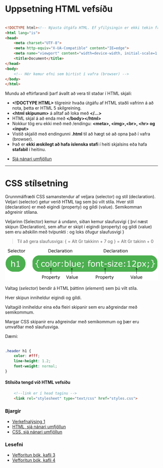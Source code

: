 # Uppsetning HTML vefsíðu 

```HTML

<!DOCTYPE html><!-- Nýasta útgáfa HTML. Ef yfilýsingin er ekki tekin fram notar vafrinn 4. útgáfuna -->
<html lang="is">
<head>
    <meta charset="UTF-8">
    <meta http-equiv="X-UA-Compatible" content="IE=edge">
    <meta name="viewport" content="width=device-width, initial-scale=1.0">
    <title>Document</title>
</head>
<body>
    <!-- Hér kemur efni sem birtist í vafra (browser) -->
</body>
</html>

``` 

Mundu að eftirfarandi þarf ávallt að vera til staðar í HTML skjali:

-   **\<!DOCTYPE HTML\>** tilgreinir hvaða útgáfu af HTML staðli vafrinn
    á að nota, þetta er HTML 5 skilgreining.
-  **\<html skipunum\>** á alltaf að loka með **\</\...\>**
-  HTML skjal á að enda með **\</body\>\</html\>**
- Nokkur tög eru ekki með  með /endingu: **\<meta\>, \<img\>,\<br\>, \<hr\> og \<input\>**
-   Vistið skjalið með endingunni **.html** til að hægt sé að opna það í
    vafra (browser).
-   Það er **ekki æskilegt að hafa íslenska stafi** í heiti skjalsins eða hafa **stafabil** í heitinu.

* [Sjá nánari umfjöllun](HTML-CSS/README.md)
________________________________________________________

# CSS stílsetning

Grunnmálfræði CSS samanstendur af veljara (selector) og stíl (declaration). Veljari (selector) getur verið HTML tag sem þú vilt stíla. Hver stíll (declaration) er með eigindi (property) og gildi (value). Semikomman aðgreinir stílana.

Veljarinn (Selector) kemur á undann, síðan kemur slaufusvigi { því næst skipun (Declaration), sem aftur er skipt í eigindi (property) og gildi (value) sem eru aðskilin með tvípunkti : og loks öfugur slaufusvigi }

> Til að gera slaufusviga: { = Alt Gr takkinn + 7 og } = Alt Gr takinn + 0

![css selector](selector.gif)

Valtag (_selector_) bendir á HTML þáttinn (_element_) sem þú vilt stíla.

Hver skipun inniheldur eigindi og gildi.

Valtagið inniheldur eina eða fleiri skipanir sem eru aðgreindar með semikommum.

Margar CSS skipanir eru aðgreindar með semikommum og þær eru umvafðar með slaufusviga.

Dæmi:

```CSS

.header h1 {
    color: #fff;
    line-height: 1.2;
    font-weight: normal;
}

```

#### Stílsíða tengd við HTML vefsíðu

```HTML
    <!--link er í head taginu -->
    <link rel="stylesheet" type="text/css" href="styles.css">

```

### Bjargir

* [Verkefnalýsing 1](../)
* [HTML, sjá nánari umfjöllun](HTML-CSS/README.md)
* [CSS, sjá nánari umfjöllun](HTML-CSS/stylesheet.md)

### Lesefni

* [Vefforitun bók, kafli 3](https://bok.vefforritun.is/03.html)
* [Vefforitun bók, kafli 4](https://bok.vefforritun.is/04.element)
